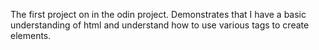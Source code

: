 The first project on in the odin project.
Demonstrates that I have a basic understanding of html and understand how to use various tags to create elements.